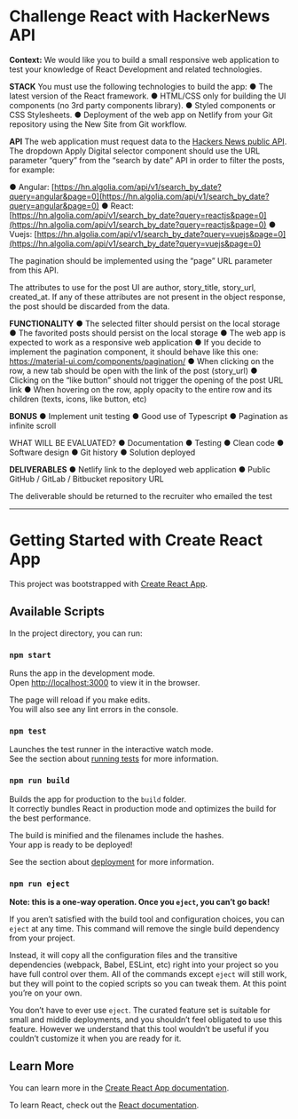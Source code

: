 # Challenge React with HackerNews API

**Context:** We would like you to build a small responsive web application to test your knowledge of React Development and related technologies.

**STACK**
You must use the following technologies to build the app:
● The latest version of the React framework.
● HTML/CSS only for building the UI components (no 3rd party components library).
● Styled components or CSS Stylesheets.
● Deployment of the web app on Netlify from your Git repository using the New Site
from Git workflow.

**API**
The web application must request data to the [Hackers News public API](https://hn.algolia.com/api). The dropdown Apply Digital selector component should use the URL parameter “query” from the “search by date” API in order to filter the posts, for example:

● Angular: [https://hn.algolia.com/api/v1/search_by_date?query=angular&page=0](https://hn.algolia.com/api/v1/search_by_date?query=angular&page=0)
● React: [https://hn.algolia.com/api/v1/search_by_date?query=reactjs&page=0](https://hn.algolia.com/api/v1/search_by_date?query=reactjs&page=0)
● Vuejs: [https://hn.algolia.com/api/v1/search_by_date?query=vuejs&page=0](https://hn.algolia.com/api/v1/search_by_date?query=vuejs&page=0)

The pagination should be implemented using the “page” URL parameter from this API.

The attributes to use for the post UI are author, story_title, story_url, created_at. If any of these attributes are not present in the object response, the post should be
discarded from the data.

**FUNCTIONALITY**
● The selected filter should persist on the local storage
● The favorited posts should persist on the local storage
● The web app is expected to work as a responsive web application
● If you decide to implement the pagination component, it should behave like this
one: https://material-ui.com/components/pagination/
● When clicking on the row, a new tab should be open with the link of the post
(story_url)
● Clicking on the “like button” should not trigger the opening of the post URL link
● When hovering on the row, apply opacity to the entire row and its children (texts,
icons, like button, etc)

**BONUS**
● Implement unit testing
● Good use of Typescript
● Pagination as infinite scroll

WHAT WILL BE EVALUATED?
● Documentation
● Testing
● Clean code
● Software design
● Git history
● Solution deployed

**DELIVERABLES**
● Netlify link to the deployed web application
● Public GitHub / GitLab / Bitbucket repository URL

The deliverable should be returned to the recruiter who emailed the test

---

# Getting Started with Create React App

This project was bootstrapped with [Create React App](https://github.com/facebook/create-react-app).

## Available Scripts

In the project directory, you can run:

### `npm start`

Runs the app in the development mode.\
Open [http://localhost:3000](http://localhost:3000) to view it in the browser.

The page will reload if you make edits.\
You will also see any lint errors in the console.

### `npm test`

Launches the test runner in the interactive watch mode.\
See the section about [running tests](https://facebook.github.io/create-react-app/docs/running-tests) for more information.

### `npm run build`

Builds the app for production to the `build` folder.\
It correctly bundles React in production mode and optimizes the build for the best performance.

The build is minified and the filenames include the hashes.\
Your app is ready to be deployed!

See the section about [deployment](https://facebook.github.io/create-react-app/docs/deployment) for more information.

### `npm run eject`

**Note: this is a one-way operation. Once you `eject`, you can’t go back!**

If you aren’t satisfied with the build tool and configuration choices, you can `eject` at any time. This command will remove the single build dependency from your project.

Instead, it will copy all the configuration files and the transitive dependencies (webpack, Babel, ESLint, etc) right into your project so you have full control over them. All of the commands except `eject` will still work, but they will point to the copied scripts so you can tweak them. At this point you’re on your own.

You don’t have to ever use `eject`. The curated feature set is suitable for small and middle deployments, and you shouldn’t feel obligated to use this feature. However we understand that this tool wouldn’t be useful if you couldn’t customize it when you are ready for it.

## Learn More

You can learn more in the [Create React App documentation](https://facebook.github.io/create-react-app/docs/getting-started).

To learn React, check out the [React documentation](https://reactjs.org/).
